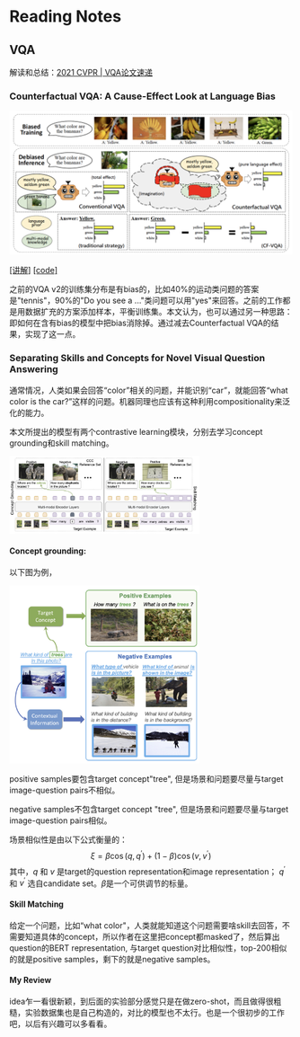 # Reading Notes

## VQA

解读和总结：[2021 CVPR | VQA论文速递](https://zhuanlan.zhihu.com/p/381638389)

### Counterfactual VQA: A Cause-Effect Look at Language Bias

<img src="./pics/CF-VQA-1.png" alt="CF-VQA-1" style="zoom:50%;" />

[[讲解]](https://blog.csdn.net/MTandHJ/article/details/115539504) [[code]](https://github.com/yuleiniu/cfvqa)

之前的VQA v2的训练集分布是有bias的，比如40%的运动类问题的答案是"tennis"，90%的"Do you see a ..."类问题可以用"yes"来回答。之前的工作都是用数据扩充的方案添加样本，平衡训练集。本文认为，也可以通过另一种思路：即如何在含有bias的模型中把bias消除掉。通过减去Counterfactual VQA的结果，实现了这一点。

### Separating Skills and Concepts for Novel Visual Question Answering

通常情况，人类如果会回答“color”相关的问题，并能识别“car”，就能回答“what color is the car?”这样的问题。机器同理也应该有这种利用compositionality来泛化的能力。

本文所提出的模型有两个contrastive learning模块，分别去学习concept grounding和skill matching。

<img src="./pics/Separate-1.png" alt="Separate-1" style="zoom: 33%;" />

#### Concept grounding:

以下图为例，

<img src="./pics/Seperate-2.png" alt="Seperate-2" style="zoom:33%;" />

positive samples要包含target concept"tree", 但是场景和问题要尽量与target image-question pairs不相似。

negative samples不包含target concept "tree", 但是场景和问题要尽量与target image-question pairs相似。

场景相似性是由以下公式衡量的：
$$
\xi=\beta \cos \left(q, q^{\prime}\right)+(1-\beta) \cos \left(v, v^{\prime}\right)
$$
其中，$q$ 和 $v$ 是target的question representation和image representation； $q^{\prime}$ 和 $v^{\prime}$ 选自candidate set。$\beta$​​ 是一个可供调节的标量。

#### Skill Matching

给定一个问题，比如“what color"，人类就能知道这个问题需要啥skill去回答，不需要知道具体的concept，所以作者在这里把concept都masked了，然后算出question的BERT representation, 与target question对比相似性，top-200相似的就是positive samples，剩下的就是negative samples。

#### My Review

idea乍一看很新颖，到后面的实验部分感觉只是在做zero-shot，而且做得很粗糙，实验数据集也是自己构造的，对比的模型也不太行。也是一个很初步的工作吧，以后有兴趣可以多看看。

